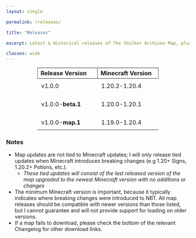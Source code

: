 ```yaml
---
layout: single

permalink: /releases/

title: "Releases"

excerpt: Latest & Historical releases of The Shulker Archives Map, plus the relevant changelogs.

classes: wide
---
```


<style>
#page-title{
text-align: center;
}
article.page {
  float: left;
  width: 100%;
}
table{
margin-left: auto;
margin-right: auto;
width: 66%;
}
th{
border-left: 1px solid #494848;
border-right: 1px solid #494848;
}
td{
padding: 10px 46px 10px 10px; /* top, right, bottom, left */
white-space: nowrap;
}
tbody tr:hover{
background-color: gray;
}
</style>

| Release Version   | Minecraft Version | Entry Count                         | Download                                                                                    | Changelog                                                                               |
|:------------------|:------------------|-------------------------------------|---------------------------------------------------------------------------------------------|-----------------------------------------------------------------------------------------|
| v1.0.0            | 1.20.2-1.20.4     | 1,873 Entries                       | [Download]({{ site.baseurl }}/releases/v1.0.0/TheShulkerArchives_v1.0.0.zip)                | [v1.0.0-beta.1 -> v1.0.0]({{ site.baseurl }}{% link releases/v1.0.0/Changelog.md %})    |
| v1.0.0-**beta.1** | 1.20.0-1.20.1     | 1,638 Entries +<br/> 15 Collections | [Download]({{ site.baseurl }}/releases/v1.0.0-beta.1/TheShulkerArchives_v1.0.0-beta.1.zip)  | [v0 -> v1.0.0-beta.1]({{ site.baseurl }}{% link releases/v1.0.0-beta.1/Changelog.md %}) |
| v1.0.0-**map.1**  | 1.19.0-1.20.4     | 0                                   | [Download]({{ site.baseurl }}/releases/v1.0.0-map.1/TheShulkerArchivesMap_v1.0.0-map.1.zip) | [v0 -> v1.0.0-map.1]({{ site.baseurl }}{% link releases/v1.0.0-map.1/Changelog.md %})   |

### Notes
- Map updates are not tied to Minecraft updates; I will only release tied updates when Minecraft introduces breaking changes (e.g 1.20+ Signs, 1.20.2+ Potions, etc.). 
  - *These tied updates will consist of the last released version of the map upgraded to the newest Minecraft version with no additions or changes*
- The minimum Minecraft version is important, because it typically indicates where breaking changes were introduced to NBT. All map releases should be compatible with newer versions than those listed, but I cannot guarantee and will not provide support for loading on older versions.
- If a map fails to download, please check the bottom of the relevant Changelog for other download links.